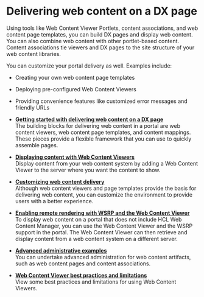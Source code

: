 # Delivering web content on a DX page

Using tools like Web Content Viewer Portlets, content associations, and web content page templates, you can build DX pages and display web content. You can also combine web content with other portlet-based content. Content associations tie viewers and DX pages to the site structure of your web content libraries.

You can customize your portal delivery as well. Examples include:

-   Creating your own web content page templates
-   Deploying pre-configured Web Content Viewers
-   Providing convenience features like customized error messages and friendly URLs

-   **[Getting started with delivering web content on a DX page](../deliver_webcontent_on_dx/getting_started/index.md)**  
The building blocks for delivering web content in a portal are web content viewers, web content page templates, and content mappings. These pieces provide a flexible framework that you can use to quickly assemble pages.
-   **[Displaying content with Web Content Viewers](../deliver_webcontent_on_dx/displaying_content/index.md)**  
Display content from your web content system by adding a Web Content Viewer to the server where you want the content to show.
-   **[Customizing web content delivery](../deliver_webcontent_on_dx/customizing_content/index.md)**  
Although web content viewers and page templates provide the basis for delivering web content, you can customize the environment to provide users with a better experience.
-   **[Enabling remote rendering with WSRP and the Web Content Viewer](../deliver_webcontent_on_dx/enable_remote_render_wsrp/index.md)**  
To display web content on a portal that does not include HCL Web Content Manager, you can use the Web Content Viewer and the WSRP support in the portal. The Web Content Viewer can then retrieve and display content from a web content system on a different server.
-   **[Advanced administrative examples](../deliver_webcontent_on_dx/advance_adm_sample/index.md)**  
You can undertake advanced administration for web content artifacts, such as web content pages and content associations.
-   **[Web Content Viewer best practices and limitations](wcm_config_delivery_portlet_bestpractice.md)**  
View some best practices and limitations for using Web Content Viewers.


